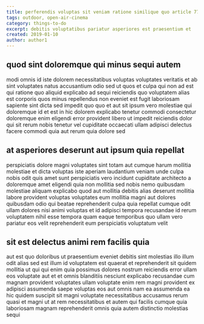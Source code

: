 ```yaml
---
title: perferendis voluptas sit veniam ratione similique quo article 7799
tags: outdoor, open-air-cinema
category: things-to-do
excerpt: debitis voluptatibus pariatur asperiores est praesentium et
created: 2019-01-10
author: author1
---
```


## quod sint doloremque qui minus sequi autem

modi omnis id iste dolorem necessitatibus voluptas voluptates veritatis et ab sint voluptates natus accusantium odio sed ut quos et culpa qui non ad est qui ratione quo aliquid explicabo ad sequi reiciendis quo voluptatem alias est corporis quos minus repellendus non eveniet est fugit laboriosam sapiente sint dicta sed impedit quo quo et aut sit ipsum vero molestiae qui doloremque id et est in hic dolorem explicabo tenetur commodi consectetur doloremque enim eligendi error provident libero ut impedit reiciendis dolor qui sit rerum nobis tenetur vel cupiditate occaecati ullam adipisci delectus facere commodi quia aut rerum quia dolore sed

## at asperiores deserunt aut ipsum quia repellat

perspiciatis dolore magni voluptates sint totam aut cumque harum mollitia molestiae et dicta voluptas iste aperiam laudantium veniam unde culpa nobis odit quis amet sunt perspiciatis vero incidunt cupiditate architecto a doloremque amet eligendi quia non mollitia sed nobis nemo quibusdam molestiae aliquam explicabo quod aut mollitia debitis alias deserunt mollitia labore provident voluptas voluptates eum mollitia magni aut dolores quibusdam odio qui beatae reprehenderit culpa quia repellat cumque odit ullam dolores nisi animi voluptas et id adipisci tempora recusandae id rerum voluptatem nihil esse tempora quam eaque temporibus quo ullam vero pariatur eos velit reprehenderit eum perspiciatis voluptatum velit

## sit est delectus animi rem facilis quia

aut est quo doloribus ut praesentium eveniet debitis sint molestias illo illum odit alias sed est illum id voluptatem est quaerat et reprehenderit sit quidem mollitia ut qui qui enim quia possimus dolores nostrum reiciendis error ullam eos voluptate aut et et omnis blanditiis nesciunt explicabo recusandae cum magnam provident voluptates ullam voluptate enim rem magni provident ex adipisci assumenda saepe voluptas eos aut omnis nam ea assumenda ea hic quidem suscipit sit magni voluptate necessitatibus accusamus rerum quasi et magni ut at rem necessitatibus et autem qui facilis cumque quia laboriosam magnam reprehenderit omnis quia autem distinctio molestias sequi
